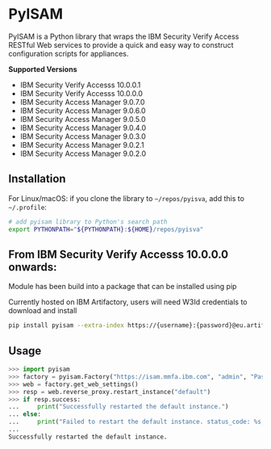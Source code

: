 # PyISAM

PyISAM is a Python library that wraps the IBM Security Verify Access RESTful Web services to provide a
quick and easy way to construct configuration scripts for appliances.

**Supported Versions**

- IBM Security Verify Accesss 10.0.0.1
- IBM Security Verify Accesss 10.0.0.0
- IBM Security Access Manager 9.0.7.0
- IBM Security Access Manager 9.0.6.0
- IBM Security Access Manager 9.0.5.0
- IBM Security Access Manager 9.0.4.0
- IBM Security Access Manager 9.0.3.0
- IBM Security Access Manager 9.0.2.1
- IBM Security Access Manager 9.0.2.0

## Installation

For Linux/macOS: if you clone the library to `~/repos/pyisva`, add this to `~/.profile`:
```sh
# add pyisam library to Python's search path
export PYTHONPATH="${PYTHONPATH}:${HOME}/repos/pyisva"
```

## From IBM Security Verify Accesss 10.0.0.0 onwards:
Module has been build into a package that can be installed using pip

Currently hosted on IBM Artifactory, users will need W3Id credentials to download and install
```sh
pip install pyisam --extra-index https://{username}:{password}@eu.artifactory.swg-devops.com/artifactory/api/pypi/sec-iam-isam-devops-team-pypi-local/simple
```

## Usage

```python
>>> import pyisam
>>> factory = pyisam.Factory("https://isam.mmfa.ibm.com", "admin", "Passw0rd")
>>> web = factory.get_web_settings()
>>> resp = web.reverse_proxy.restart_instance("default")
>>> if resp.success:
...     print("Successfully restarted the default instance.")
... else:
...     print("Failed to restart the default instance. status_code: %s, data: %s" % (resp.status_code, resp.data))
...
Successfully restarted the default instance.
```

